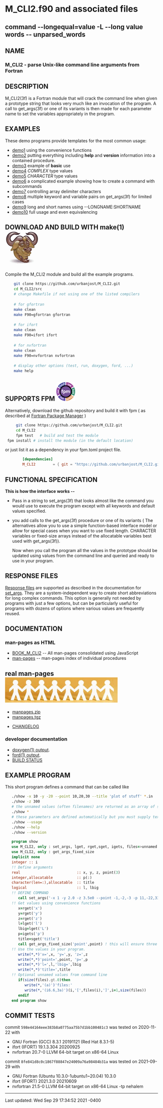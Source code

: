 # M_CLI2.f90 and associated files
<!--
![parse](docs/images/parse.png)
-->
##  command --longequal=value -L --long value words -- unparsed_words

## NAME
### M_CLI2 - parse Unix-like command line arguments from Fortran

## DESCRIPTION
   M_CLI2(3f) is a Fortran module that will crack the command line when
   given a prototype string that looks very much like an invocation of
   the program. A call to get_args(3f) or one of its variants is then
   made for each parameter name to set the variables appropriately in
   the program.

## EXAMPLES
These demo programs provide templates for the most common usage:
- [demo1](example/demo1.f90) using the convenience functions
- [demo2](example/demo2.f90) putting everything including **help** and **version** information into a contained procedure.
- [demo3](example/demo3.f90) example of **basic** use
- [demo4](example/demo4.f90) _COMPLEX_ type values
- [demo5](example/demo5.f90) _CHARACTER_ type values
- [demo6](example/demo6.f90) a complicated example showing how to create a command with subcommands
- [demo7](example/demo7.f90) controlling array delimiter characters
- [demo8](example/demo8.f90) multiple keyword and variable pairs on get_args(3f) for limited cases
- [demo9](example/demo9.f90) long and short names using  --LONGNAME:SHORTNAME
- [demo10](example/demo10.f90) full usage and even equivalencing

## DOWNLOAD AND BUILD WITH make(1)![gmake](docs/images/gnu.gif)
   Compile the M_CLI2 module and build all the example programs.
   ```bash
       git clone https://github.com/urbanjost/M_CLI2.git
       cd M_CLI2/src
       # change Makefile if not using one of the listed compilers
     
       # for gfortran
       make clean
       make F90=gfortran gfortran
     
       # for ifort
       make clean
       make F90=ifort ifort

       # for nvfortran
       make clean
       make F90=nvfortran nvfortran

       # display other options (test, run, doxygen, ford, ...)
       make help 
   ```

## SUPPORTS FPM ![parse](docs/images/fpm_logo.gif) 
   Alternatively, download the github repository and build it with
   fpm ( as described at [Fortran Package Manager](https://github.com/fortran-lang/fpm) )

   ```bash
        git clone https://github.com/urbanjost/M_CLI2.git
        cd M_CLI2
        fpm test   # build and test the module
	fpm install # install the module (in the default location)
   ```

   or just list it as a dependency in your fpm.toml project file.

```toml
        [dependencies]
        M_CLI2        = { git = "https://github.com/urbanjost/M_CLI2.git" }
```

## FUNCTIONAL SPECIFICATION
**This is how the interface works --**

* Pass in a string to set_args(3f) that looks almost like the command
  you would use to execute the program except with all keywords and
  default values specified.

* you add calls to the get_args(3f) procedure or one of its variants (
  The alternatives allow you to use a simple function-based interface
  model or allow for special cases when you want to use fixed length.
  CHARACTER variables or fixed-size arrays instead of the allocatable
  variables best used with get_args(3f)).

  Now when you call the program all the values in the prototype should
  be updated using values from the command line and queried and ready
  to use in your program.

## RESPONSE FILES
[Response files](response.md) are supported as described in the documentation for
[set_args](https://urbanjost.github.io/M_CLI2/set_args.3m_cli2.html).
They are a system-independent way to create short abbreviations for long
complex commands. This option is generally not needed by programs with
just a few options, but can be particularly useful for programs with
dozens of options where various values are frequently reused.

## DOCUMENTATION
### man-pages as HTML
- [BOOK_M_CLI2](https://urbanjost.github.io/M_CLI2/BOOK_M_CLI2.html) -- All man-pages consolidated using JavaScript
- [man-pages](https://urbanjost.github.io/M_CLI2/man3.html) --
  man-pages index of individual procedures
<!--
   + [M_CLI2](https://urbanjost.github.io/M_CLI2/M_CLI2.3m_cli2.html) --
     An overview of the M_CLI2 module
   + [set_args](https://urbanjost.github.io/M_CLI2/set_args.3m_cli2.html) --
     parses the command line options
   + [get_args](https://urbanjost.github.io/M_CLI2/get_args.3m_cli2.html) --
     obtain parameter values for allocatable arrays and scalars.
     This also documents the functions iget,igets,rget,rgets,sget,sgets,lget,lgets, ... .

     **less frequently used**
   + [get_args_fixed_length](https://urbanjost.github.io/M_CLI2/get_args_fixed_length.3m_cli2.html) --
     obtain parameter values for fixed-length character variable
   + [get_args_fixed_size](https://urbanjost.github.io/M_CLI2/get_args_fixed_size.3m_cli2.html) --
     obtain parameter values for fixed-size arrays
   + [specified](https://urbanjost.github.io/M_CLI2/specified.3m_cli2.html) --
     query whether an option was used on the commandline
-->
## real man-pages ![gmake](docs/images/manpages.gif)
   + [manpages.zip](https://urbanjost.github.io/M_CLI2/manpages.zip)
   + [manpages.tgz](https://urbanjost.github.io/M_CLI2/manpages.tgz)

- [CHANGELOG](docs/CHANGELOG.md)

### developer documentation  
- [doxygen(1) output](https://urbanjost.github.io/M_CLI2/doxygen_out/html/index.html).
- [ford(1) output](https://urbanjost.github.io/M_CLI2/fpm-ford/index.html).
- [BUILD STATUS](docs/STATUS.md)

## EXAMPLE PROGRAM
This short program defines a command that can be called like

```bash
   ./show -x 10 -y -20 --point 10,20,30 --title 'plot of stuff' *.in
   ./show -z 300
   # the unnamed values (often filenames) are returned as an array of strings
   ./show *
   # these parameters are defined automatically but you must supply text for --version to be useful.
   ./show --usage
   ./show --help
   ./show --version
```
```fortran
   program show
   use M_CLI2, only : set_args, lget, rget,sget, igets, files=>unnamed
   use M_CLI2, only : get_args_fixed_size
   implicit none
   integer :: i
   !! Define arguments
   real                          :: x, y, z, point(3)
   integer,allocatable           :: p(:)
   character(len=:),allocatable  :: title
   logical                       :: l, lbig
   !! DEFINE COMMAND
      call set_args('-x 1 -y 2.0 -z 3.5e0 --point -1,-2,-3 -p 11,-22,33 --title "my title" -l F -L F')
   !! Get values using convenience functions
      x=rget('x') 
      y=rget('y') 
      z=rget('z')
      l=lget('l')
      lbig=lget('L')
      p=igets('p')
      title=sget('title')
      call get_args_fixed_size('point',point) ! this will ensure three values are specified
   !! Use the values in your program.
      write(*,*)'x=',x, 'y=',y, 'z=',z
      write(*,*)'point=',point, 'p=',p
      write(*,*)'l=',l,'lbig=',lbig
      write(*,*)'title=',title
   !! Optional unnamed values from command line
      if(size(files).gt.0)then
         write(*,'(a)')'files:'
         write(*,'(i6.6,3a)')(i,'[',files(i),']',i=1,size(files))
      endif
   end program show
```
## COMMIT TESTS ##

commit `598e44164eee383b8a0775aa75b7d1bb100481c3` was tested on 2020-11-22 with
 + GNU Fortran (GCC) 8.3.1 20191121 (Red Hat 8.3.1-5)
 + ifort (IFORT) 19.1.3.304 20200925
 + nvfortran 20.7-0 LLVM 64-bit target on x86-64 Linux

commit `8fe841d8c0c1867f88847e24009a76a98484b31a` was tested on 2021-09-29 with
 + GNU Fortran (Ubuntu 10.3.0-1ubuntu1~20.04) 10.3.0
 + ifort (IFORT) 2021.3.0 20210609
 + nvfortran 21.5-0 LLVM 64-bit target on x86-64 Linux -tp nehalem 
---
Last updated:   Wed Sep 29 17:34:52 2021 -0400

